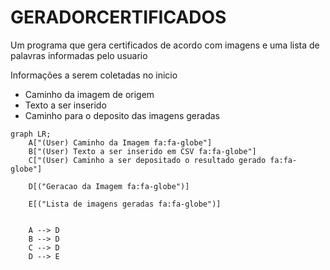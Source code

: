 # GERADORCERTIFICADOS
Um programa que gera certificados de acordo com imagens e uma lista de palavras informadas pelo usuario

Informações a serem coletadas no inicio

- Caminho da imagem de origem
- Texto a ser inserido
- Caminho para o deposito das imagens geradas




```mermaid
graph LR;
    A["(User) Caminho da Imagem fa:fa-globe"]
    B["(User) Texto a ser inserido em CSV fa:fa-globe"]
    C["(User) Caminho a ser depositado o resultado gerado fa:fa-globe"]
    
    D[("Geracao da Imagem fa:fa-globe")]

    E[("Lista de imagens geradas fa:fa-globe")]


    A --> D
    B --> D
    C --> D
    D --> E
```
